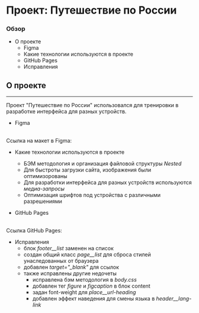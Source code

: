 # Проект: Путешествие по России

### Обзор
- О проекте
    - Figma
    - Какие технологии используются в проекте
    - GitHub Pages
    - Исправления
## О проекте
____
 Проект "Путешествие по России" использовался для тренировки в разработке интерфейса для разных устройств.
- Figma
<br />
Ссылка на макет в Figma: 
<br />
<https://www.figma.com/file/5S2WSbEFL6awjVWJ0NWL8Q/Sprint-3_-Russia-_-desktop-mobile?node-id=28503%3A0>

- Какие технологии используются в проекте
    - БЭМ методология и организация файловой структуры <em>Nested</em>
    - Для быстроты загрузки сайта, изображения были оптимизорованы
    - Для разработки интерфейса для разных устройств используются <em>медиа-запросы</em>
    - Оптимизация шрифтов под устройства с различными разрешениями

- GitHub Pages
<br />
Ссылка GitHub Pages: 
<br />
<https://alexandrazolotykhina.github.io/russian-travel/index.html>

- Исправления
    - блок <em>footer__list</em> заменен на список
    - создан общий класс <em>page__list</em> для сброса стилей унаследованных от браузера
    - добавлен <em>target="_blank"</em> для ссылок
    - также исправлены другие недочеты
        - исправлена бэм методология в <em>body.css</em>
        - добавлен тег <em>figure</em> и <em>figcaption</em>  в блок content
        - задан font-weight для <em>place__url-heading</em>
        - добавлен эффект наведения для смены языка в <em>header__lang-link</em>